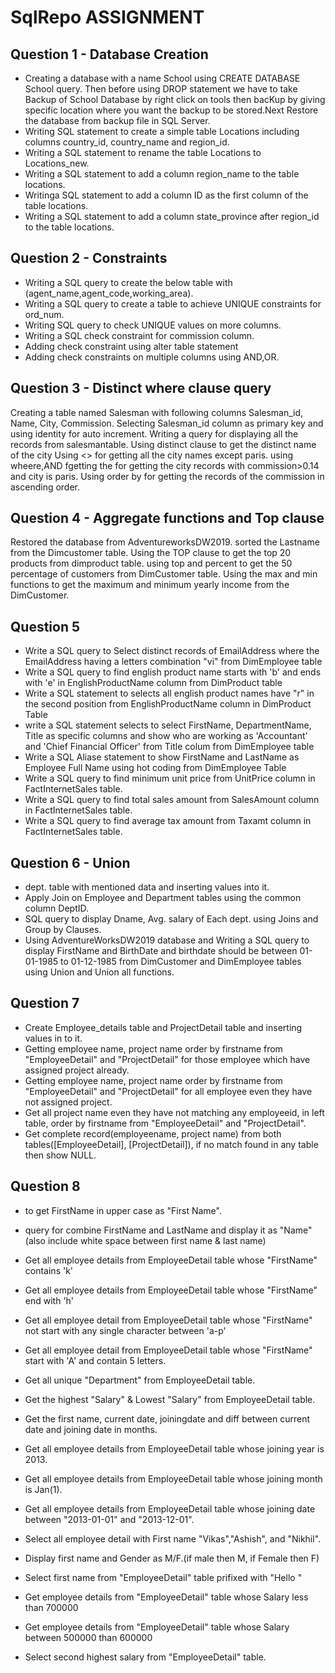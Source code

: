  # SqlRepo ASSIGNMENT

## Question 1 - Database Creation ##

- Creating a database with a name School using CREATE DATABASE School query. Then before using DROP statement we have to take Backup of School Database by right click on tools then bacKup by giving specific location where you want the backup to be stored.Next Restore the database from backup file in SQL Server.
- Writing SQL statement to create a simple table Locations including columns country_id, country_name and region_id.
- Writing a SQL statement to rename the table Locations to Locations_new.  
- Writing a SQL statement to add a column region_name to the table locations.  
- Writinga SQL statement to add a column ID as the first column of the table locations.  
- Writing a SQL statement to add a column state_province after region_id to the table locations.  

## Question 2 - Constraints ##

- Writing a SQL query to create the below table with (agent_name,agent_code,working_area).
- Writing a SQL query to create a table to achieve UNIQUE constraints for ord_num.
- Writing SQL query to check UNIQUE values on more columns.
- Writing a SQL check constraint for commission column.
- Adding check constraint using alter table statement
- Adding check constraints on multiple columns using AND,OR.

## Question 3 - Distinct where clause query ##

Creating a table named Salesman with following columns Salesman_id, Name, City, Commission.
Selecting Salesman_id column as primary key and using identity for auto increment.
Writing a query for displaying all the records from salesmantable.
Using distinct clause to get the distinct name of the city
Using <> for getting all the city names except paris.
using wheere,AND fgetting the for getting the city records with commission>0.14 and city is paris.
Using order by for getting the records of the commission in ascending order.

## Question 4 - Aggregate functions and Top clause ##

Restored the database from AdventureworksDW2019.
sorted the Lastname from the Dimcustomer table.
Using the TOP clause to get the top 20 products from dimproduct table.
using top and percent to get the 50 percentage of customers from DimCustomer table.
Using the max and min functions to get the maximum and minimum yearly income from the DimCustomer.

## Question 5 ##

- Write a SQL query to Select distinct records of EmailAddress where the EmailAddress having a letters combination "vi" from DimEmployee table 
- Write a SQL query to find english product name starts with 'b' and ends with 'e' in EnglishProductName column from DimProduct table 
- Write a SQL statement to selects all english product names have "r" in the second position from EnglishProductName column  in DimProduct Table 
- write a SQL statement selects to select FirstName, DepartmentName, Title as specific columns and show who are working as 'Accountant' and 'Chief Financial Officer' from Title colum from DimEmployee table 
- Write a SQL Aliase statement to show FirstName and LastName  as Employee Full Name using hot coding from DimEmployee Table 
- Write a SQL query to find minimum unit price from UnitPrice column in FactInternetSales table. 
- Write a SQL query to find total sales amount from SalesAmount column in FactInternetSales table. 
- Write a SQL query to find average tax amount from Taxamt column in FactInternetSales table.

## Question 6 - Union ##

-  dept. table with mentioned data and inserting values into it.
- Apply Join on Employee and Department tables using the common column DeptID.
- SQL query to display Dname, Avg. salary of Each dept. using Joins and Group by Clauses.
- Using AdventureWorksDW2019 database and Writing a SQL query to display FirstName and BirthDate and birthdate should be between 01-01-1985 to 01-12-1985 from DimCustomer and DimEmployee tables using Union and Union all functions.

 ## Question 7 ##
- Create Employee_details table and ProjectDetail table and inserting values in to it.
- Getting employee name, project name order by firstname from "EmployeeDetail" and "ProjectDetail" for those employee which have assigned project already.
- Getting employee name, project name order by firstname from "EmployeeDetail" and "ProjectDetail" for all employee even they have not assigned project.
- Get all project name even they have not matching any employeeid, in left table, order by firstname from "EmployeeDetail" and "ProjectDetail".
- Get complete record(employeename, project name) from both tables([EmployeeDetail], [ProjectDetail]), if no match found in any table then show NULL.
 
## Question 8 ##

- to get FirstName in upper case as "First Name".
- query for combine FirstName and LastName and display it as "Name" 
(also include white space between first name & last name)
- Get all employee details from EmployeeDetail table whose "FirstName" contains 'k' 
- Get all employee details from EmployeeDetail table whose "FirstName" end with 'h' 
- Get all employee detail from EmployeeDetail table whose "FirstName" not start 
   with any single character between 'a-p'

- Get all employee detail from EmployeeDetail table whose "FirstName" start with 'A' 
and contain 5 letters.
- Get all unique "Department" from EmployeeDetail table.
- Get the highest "Salary"  & Lowest "Salary" from EmployeeDetail table.
- Get the first name, current date, joiningdate and diff between current date 
and joining date in months.
- Get all employee details from EmployeeDetail table whose joining year is 2013.
- Get all employee details from EmployeeDetail table whose joining month is Jan(1).
- Get all employee details from EmployeeDetail table whose joining date 
     between "2013-01-01" and "2013-12-01".
- Select all employee detail with First name "Vikas","Ashish", and "Nikhil".
- Display first name and Gender as M/F.(if male then M, if Female then F)
- Select first name from "EmployeeDetail" table prifixed with "Hello "
- Get employee details from "EmployeeDetail" table whose Salary less than 700000
- Get employee details from "EmployeeDetail" table whose Salary 
     between 500000 than 600000
- Select second highest salary from "EmployeeDetail" table.
